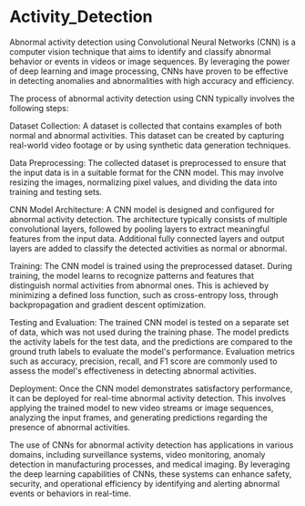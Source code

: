 # Activity_Detection

Abnormal activity detection using Convolutional Neural Networks (CNN) is a computer vision technique that aims to identify and classify abnormal behavior or events in videos or image sequences. By leveraging the power of deep learning and image processing, CNNs have proven to be effective in detecting anomalies and abnormalities with high accuracy and efficiency.

The process of abnormal activity detection using CNN typically involves the following steps:

Dataset Collection: A dataset is collected that contains examples of both normal and abnormal activities. This dataset can be created by capturing real-world video footage or by using synthetic data generation techniques.

Data Preprocessing: The collected dataset is preprocessed to ensure that the input data is in a suitable format for the CNN model. This may involve resizing the images, normalizing pixel values, and dividing the data into training and testing sets.

CNN Model Architecture: A CNN model is designed and configured for abnormal activity detection. The architecture typically consists of multiple convolutional layers, followed by pooling layers to extract meaningful features from the input data. Additional fully connected layers and output layers are added to classify the detected activities as normal or abnormal.

Training: The CNN model is trained using the preprocessed dataset. During training, the model learns to recognize patterns and features that distinguish normal activities from abnormal ones. This is achieved by minimizing a defined loss function, such as cross-entropy loss, through backpropagation and gradient descent optimization.

Testing and Evaluation: The trained CNN model is tested on a separate set of data, which was not used during the training phase. The model predicts the activity labels for the test data, and the predictions are compared to the ground truth labels to evaluate the model's performance. Evaluation metrics such as accuracy, precision, recall, and F1 score are commonly used to assess the model's effectiveness in detecting abnormal activities.

Deployment: Once the CNN model demonstrates satisfactory performance, it can be deployed for real-time abnormal activity detection. This involves applying the trained model to new video streams or image sequences, analyzing the input frames, and generating predictions regarding the presence of abnormal activities.

The use of CNNs for abnormal activity detection has applications in various domains, including surveillance systems, video monitoring, anomaly detection in manufacturing processes, and medical imaging. By leveraging the deep learning capabilities of CNNs, these systems can enhance safety, security, and operational efficiency by identifying and alerting abnormal events or behaviors in real-time.